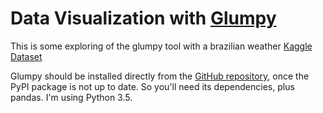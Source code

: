 # Data Visualization with [Glumpy](https://github.com/glumpy/glumpy)

This is some exploring of the glumpy tool with a brazilian weather [Kaggle Dataset](https://www.kaggle.com/PROPPG-PPG/hourly-weather-surface-brazil-southeast-region)

Glumpy should be installed  directly from the [GitHub repository](https://github.com/glumpy/glumpy), once the PyPI package is not up to date. So you'll need its dependencies, plus pandas. I'm using Python 3.5.